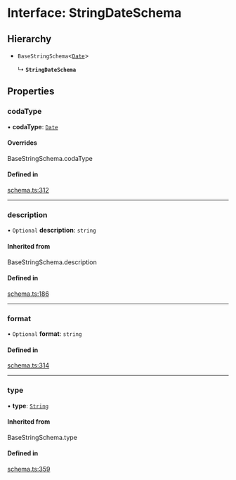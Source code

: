 # Interface: StringDateSchema

## Hierarchy

- `BaseStringSchema`<[`Date`](../enums/ValueHintType.md#date)\>

  ↳ **`StringDateSchema`**

## Properties

### codaType

• **codaType**: [`Date`](../enums/ValueHintType.md#date)

#### Overrides

BaseStringSchema.codaType

#### Defined in

[schema.ts:312](https://github.com/coda/packs-sdk/blob/main/schema.ts#L312)

___

### description

• `Optional` **description**: `string`

#### Inherited from

BaseStringSchema.description

#### Defined in

[schema.ts:186](https://github.com/coda/packs-sdk/blob/main/schema.ts#L186)

___

### format

• `Optional` **format**: `string`

#### Defined in

[schema.ts:314](https://github.com/coda/packs-sdk/blob/main/schema.ts#L314)

___

### type

• **type**: [`String`](../enums/ValueType.md#string)

#### Inherited from

BaseStringSchema.type

#### Defined in

[schema.ts:359](https://github.com/coda/packs-sdk/blob/main/schema.ts#L359)
